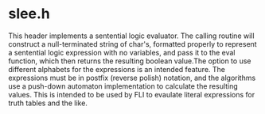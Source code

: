 # slee.h
This header implements a sentential logic evaluator. The calling routine will construct a null-terminated string of char's,
formatted properly to represent a sentential logic expression with no variables, and pass it to the eval function, which 
then returns the resulting boolean value.The option to use different alphabets for the expressions is an intended feature. 
The expressions must be in postfix (reverse polish) notation, and the algorithms use a push-down automaton implementation 
to calculate the resulting values. This is intended to be used by FLI to evaulate literal expressions for truth tables and
the like.
